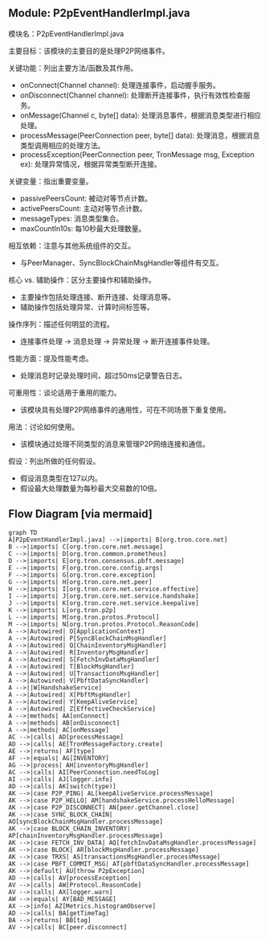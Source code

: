 ## Module: P2pEventHandlerImpl.java
模块名：P2pEventHandlerImpl.java

主要目标：该模块的主要目的是处理P2P网络事件。

关键功能：列出主要方法/函数及其作用。
- onConnect(Channel channel): 处理连接事件，启动握手服务。
- onDisconnect(Channel channel): 处理断开连接事件，执行有效性检查服务。
- onMessage(Channel c, byte[] data): 处理消息事件，根据消息类型进行相应处理。
- processMessage(PeerConnection peer, byte[] data): 处理消息，根据消息类型调用相应的处理方法。
- processException(PeerConnection peer, TronMessage msg, Exception ex): 处理异常情况，根据异常类型断开连接。

关键变量：指出重要变量。
- passivePeersCount: 被动对等节点计数。
- activePeersCount: 主动对等节点计数。
- messageTypes: 消息类型集合。
- maxCountIn10s: 每10秒最大处理数量。

相互依赖：注意与其他系统组件的交互。
- 与PeerManager、SyncBlockChainMsgHandler等组件有交互。

核心 vs. 辅助操作：区分主要操作和辅助操作。
- 主要操作包括处理连接、断开连接、处理消息等。
- 辅助操作包括处理异常、计算时间标签等。

操作序列：描述任何明显的流程。
- 连接事件处理 -> 消息处理 -> 异常处理 -> 断开连接事件处理。

性能方面：提及性能考虑。
- 处理消息时记录处理时间，超过50ms记录警告日志。

可重用性：谈论适用于重用的能力。
- 该模块具有处理P2P网络事件的通用性，可在不同场景下重复使用。

用法：讨论如何使用。
- 该模块通过处理不同类型的消息来管理P2P网络连接和通信。

假设：列出所做的任何假设。
- 假设消息类型在127以内。
- 假设最大处理数量为每秒最大交易数的10倍。
## Flow Diagram [via mermaid]
```mermaid
graph TD
A[P2pEventHandlerImpl.java] -->|imports| B[org.tron.core.net]
B -->|imports| C[org.tron.core.net.message]
C -->|imports| D[org.tron.common.prometheus]
D -->|imports| E[org.tron.consensus.pbft.message]
E -->|imports| F[org.tron.core.config.args]
F -->|imports| G[org.tron.core.exception]
G -->|imports| H[org.tron.core.net.peer]
H -->|imports| I[org.tron.core.net.service.effective]
I -->|imports| J[org.tron.core.net.service.handshake]
J -->|imports| K[org.tron.core.net.service.keepalive]
K -->|imports| L[org.tron.p2p]
L -->|imports| M[org.tron.protos.Protocol]
M -->|imports| N[org.tron.protos.Protocol.ReasonCode]
A -->|Autowired| O[ApplicationContext]
A -->|Autowired| P[SyncBlockChainMsgHandler]
A -->|Autowired| Q[ChainInventoryMsgHandler]
A -->|Autowired| R[InventoryMsgHandler]
A -->|Autowired| S[FetchInvDataMsgHandler]
A -->|Autowired| T[BlockMsgHandler]
A -->|Autowired| U[TransactionsMsgHandler]
A -->|Autowired| V[PbftDataSyncHandler]
A -->||W[HandshakeService]
A -->|Autowired| X[PbftMsgHandler]
A -->|Autowired| Y[KeepAliveService]
A -->|Autowired| Z[EffectiveCheckService]
A -->|methods| AA[onConnect]
A -->|methods| AB[onDisconnect]
A -->|methods| AC[onMessage]
AC -->|calls| AD[processMessage]
AD -->|calls| AE[TronMessageFactory.create]
AE -->|returns| AF[type]
AF -->|equals| AG[INVENTORY]
AG -->|process| AH[inventoryMsgHandler]
AC -->|calls| AI[PeerConnection.needToLog]
AI -->|calls| AJ[logger.info]
AD -->|calls| AK[switch(type)]
AK -->|case P2P_PING| AL[keepAliveService.processMessage]
AK -->|case P2P_HELLO| AM[handshakeService.processHelloMessage]
AK -->|case P2P_DISCONNECT| AN[peer.getChannel.close]
AK -->|case SYNC_BLOCK_CHAIN| AO[syncBlockChainMsgHandler.processMessage]
AK -->|case BLOCK_CHAIN_INVENTORY| AP[chainInventoryMsgHandler.processMessage]
AK -->|case FETCH_INV_DATA| AQ[fetchInvDataMsgHandler.processMessage]
AK -->|case BLOCK| AR[blockMsgHandler.processMessage]
AK -->|case TRXS| AS[transactionsMsgHandler.processMessage]
AK -->|case PBFT_COMMIT_MSG| AT[pbftDataSyncHandler.processMessage]
AK -->|default| AU[throw P2pException]
AD -->|calls| AV[processException]
AV -->|calls| AW[Protocol.ReasonCode]
AV -->|calls| AX[logger.warn]
AW -->|equals| AY[BAD_MESSAGE]
AX -->|info| AZ[Metrics.histogramObserve]
AD -->|calls| BA[getTimeTag]
BA -->|returns| BB[tag]
AV -->|calls| BC[peer.disconnect]
```
